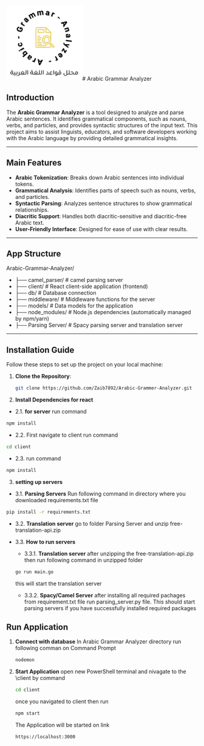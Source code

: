 
<img src="client/public/logo.png" alt="Logo" width="200" /># Arabic Grammar Analyzer

## Introduction
The **Arabic Grammar Analyzer** is a tool designed to analyze and parse Arabic sentences. It identifies grammatical components, such as nouns, verbs, and particles, and provides syntactic structures of the input text. This project aims to assist linguists, educators, and software developers working with the Arabic language by providing detailed grammatical insights.

---

## Main Features
- **Arabic Tokenization**: Breaks down Arabic sentences into individual tokens.
- **Grammatical Analysis**: Identifies parts of speech such as nouns, verbs, and particles.
- **Syntactic Parsing**: Analyzes sentence structures to show grammatical relationships.
- **Diacritic Support**: Handles both diacritic-sensitive and diacritic-free Arabic text.
- **User-Friendly Interface**: Designed for ease of use with clear results.

---

## App Structure
   Arabic-Grammar-Analyzer/
- ├── camel_parser/       # camel parsing server
- ├── client/             # React client-side application (frontend)
- ├── db/                 # Database connection 
- ├── middleware/         # Middleware functions for the server
- ├── models/             # Data models for the application
- ├── node_modules/       # Node.js dependencies (automatically managed by npm/yarn)
- ├── Parsing Server/     # Spacy parsing server and translation server

---

## Installation Guide
Follow these steps to set up the project on your local machine:

1. **Clone the Repository**:
   ```bash
   git clone https://github.com/Zaib7892/Arabic-Grammer-Analyzer.git
2. **Install Dependencies for react**
  - 2.1. **for server**
   run command
   ```bash
   npm install
   ```
  - 2.2.
   First navigate to client
   run command
   ```bash
   cd client
   ```
  - 2.3.
   run command
   ```bash
   npm install
   ```
3. **setting up servers**
  - 3.1. **Parsing Servers**
   Run following command in directory where you downloaded requirements.txt file
   ```bash
   pip install -r requirements.txt
   ```
  - 3.2. **Translation server**
   go to folder Parsing Server and unzip free-translation-api.zip

  - 3.3. **How to run servers**
      - 3.3.1. **Translation server**
       after unzipping the free-translation-api.zip then run following command in unzipped folder
       ```bash
       go run main.go
       ```
       this will start the translation server
       - 3.3.2. **Spacy/Camel Server**
       after installing all required pachages from requirement.txt file
       run parsing_server.py file. This should start parsing servers if you have successfully installed required packages
## Run Application
1. **Connect with database**
   In Arabic Grammar Analyzer directory run following comman on Command Prompt
   ```bash
   nodemon
   ```
2. **Start Application**
   open new PowerShell terminal and nivagate to the \client by command
   ```bash
   cd client
   ```
   once you navigated to client then run
   ```bash
   npm start
   ```
   The Application will be started on link
   ```bash
   https://localhost:3000
   ```


   
   
   
   

